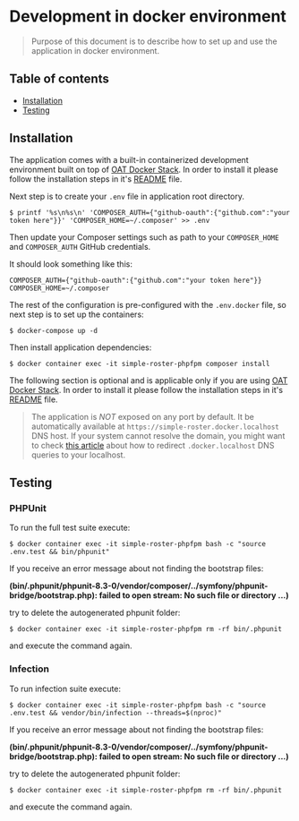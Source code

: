 # Development in docker environment

> Purpose of this document is to describe how to set up and use the application in docker environment.

## Table of contents

- [Installation](#installation)
- [Testing](#testing)
    
## Installation

The application comes with a built-in containerized development environment built on top of [OAT Docker Stack](https://github.com/oat-sa/docker-stack). 
In order to install it please follow the installation steps in it's [README](https://github.com/oat-sa/docker-stack#installation) file.

Next step is to create your `.env` file in application root directory.

```shell script
$ printf '%s\n%s\n' 'COMPOSER_AUTH={"github-oauth":{"github.com":"your token here"}}' 'COMPOSER_HOME=~/.composer' >> .env
```

Then update your Composer settings such as path to your `COMPOSER_HOME` and `COMPOSER_AUTH` GitHub credentials.

It should look something like this:

```dotenv
COMPOSER_AUTH={"github-oauth":{"github.com":"your token here"}}
COMPOSER_HOME=~/.composer
```

The rest of the configuration is pre-configured with the `.env.docker` file, so next step is to set up the containers:

```shell script
$ docker-compose up -d
```

Then install application dependencies:

```shell script
$ docker container exec -it simple-roster-phpfpm composer install
```

The following section is optional and is applicable only if you are using [OAT Docker Stack](https://github.com/oat-sa/docker-stack).
In order to install it please follow the installation steps in it's [README](https://github.com/oat-sa/docker-stack#installation) file.

> The application is *NOT* exposed on any port by default. It be automatically available at `https://simple-roster.docker.localhost` DNS host.
> If your system cannot resolve the domain, you might want to check [this article](https://github.com/oat-sa/docker-stack#how-to-redirect-dockerlocalhost-dns-queries-to-localhost) about how to redirect `.docker.localhost` DNS queries to your localhost.

## Testing

### PHPUnit

To run the full test suite execute:

```shell script
$ docker container exec -it simple-roster-phpfpm bash -c "source .env.test && bin/phpunit"
```

If you receive an error message about not finding the bootstrap files:

__(bin/.phpunit/phpunit-8.3-0/vendor/composer/../symfony/phpunit-bridge/bootstrap.php): failed to open stream: No such file or directory ...)__

try to delete the autogenerated phpunit folder:

```shell script
$ docker container exec -it simple-roster-phpfpm rm -rf bin/.phpunit
```

and execute the command again.

### Infection

To run infection suite execute:

```shell script
$ docker container exec -it simple-roster-phpfpm bash -c "source .env.test && vendor/bin/infection --threads=$(nproc)"
```

If you receive an error message about not finding the bootstrap files:

__(bin/.phpunit/phpunit-8.3-0/vendor/composer/../symfony/phpunit-bridge/bootstrap.php): failed to open stream: No such file or directory ...)__

try to delete the autogenerated phpunit folder:

```shell script
$ docker container exec -it simple-roster-phpfpm rm -rf bin/.phpunit
```

and execute the command again.
